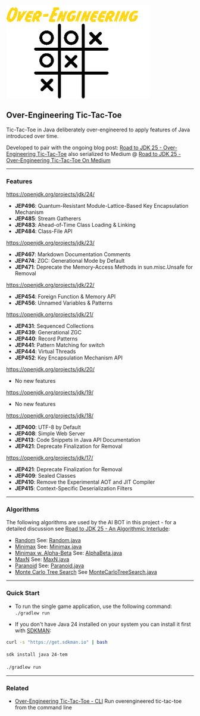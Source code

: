![Over-Engineering TicTacToe](oe-tictactoe.png)

Over-Engineering Tic-Tac-Toe
---

Tic-Tac-Toe in Java deliberately over-engineered to apply features of Java introduced over time.

Developed to pair with the ongoing blog post: [Road to JDK 25 - Over-Engineering Tic-Tac-Toe](https://sympatheticengineering.com/Library/03-Resources/Road-to-JDK-25---Over-Engineering-Tic-Tac-Toe!) also serialized to Medium @ [Road to JDK 25 - Over-Engineering Tic-Tac-Toe On Medium](https://briancorbinxyz.medium.com/list/road-to-jdk-25-d0f656f66a8f)

---

### Features

https://openjdk.org/projects/jdk/24/
- **JEP496**:   Quantum-Resistant Module-Lattice-Based Key Encapsulation Mechanism
- **JEP485**:   Stream Gatherers
- **JEP483**:   Ahead-of-Time Class Loading & Linking
- **JEP484**:   Class-File API

https://openjdk.org/projects/jdk/23/

- **JEP467**:   Markdown Documentation Comments	
- **JEP474**:   ZGC: Generational Mode by Default
- **JEP471**:   Deprecate the Memory-Access Methods in sun.misc.Unsafe for Removal

https://openjdk.org/projects/jdk/22/

- **JEP454**:	Foreign Function & Memory API
- **JEP456**:	Unnamed Variables & Patterns

https://openjdk.org/projects/jdk/21/

- **JEP431**:	Sequenced Collections
- **JEP439**:	Generational ZGC
- **JEP440**:	Record Patterns
- **JEP441**:	Pattern Matching for switch
- **JEP444**:	Virtual Threads
- **JEP452**:	Key Encapsulation Mechanism API

https://openjdk.org/projects/jdk/20/

- No new features

https://openjdk.org/projects/jdk/19/

- No new features

https://openjdk.org/projects/jdk/18/

- **JEP400**:	UTF-8 by Default
- **JEP408**:	Simple Web Server
- **JEP413**:	Code Snippets in Java API Documentation
- **JEP421**:	Deprecate Finalization for Removal

https://openjdk.org/projects/jdk/17/

- **JEP421**:	Deprecate Finalization for Removal
- **JEP409**:	Sealed Classes
- **JEP410**:	Remove the Experimental AOT and JIT Compiler
- **JEP415**:	Context-Specific Deserialization Filters

---

### Algorithms

The following algorithms are used by the AI BOT in this project - for a detailed discussion see [Road to JDK 25 - An Algorithmic Interlude](https://briancorbinxyz.medium.com/over-engineering-tic-tac-toe-an-algorithmic-interlude-8af3aa13173a):

- [Random](https://en.wikipedia.org/wiki/Randomness) See: [Random.java](api/src/main/java/org/xxdc/oss/example/bot/Random.java)
- [Minimax](https://en.wikipedia.org/wiki/Minimax) See: [Minimax.java](api/src/main/java/org/xxdc/oss/example/bot/Minimax.java)
- [Minimax w. Alpha-Beta](https://en.wikipedia.org/wiki/Alpha-beta_pruning) See: [AlphaBeta.java](api/src/main/java/org/xxdc/oss/example/bot/AlphaBeta.java)
- [MaxN](https://en.wikipedia.org/wiki/Maxn_algorithm) See: [MaxN.java](api/src/main/java/org/xxdc/oss/example/bot/MaxN.java)
- [Paranoid](https://en.wikipedia.org/wiki/Paranoid_AI) See: [Paranoid.java](api/src/main/java/org/xxdc/oss/example/bot/Paranoid.java)
- [Monte Carlo Tree Search](https://en.wikipedia.org/wiki/Monte_Carlo_method) See [MonteCarloTreeSearch.java](api/src/main/java/org/xxdc/oss/example/bot/MonteCarloTreeSearch.java)


---

### Quick Start

- To run the single game application, use the following command: `./gradlew run`

- If you don't have Java 24 installed on your system you can install it first with [SDKMAN](https://sdkman.io/):

```bash
curl -s "https://get.sdkman.io" | bash

sdk install java 24-tem

./gradlew run
```

---

### Related

- [Over-Engineering Tic-Tac-Toe - CLI](https://github.com/briancorbinxyz/overengineering-tictactoe-cli) Run overengineered tic-tac-toe from the command line
